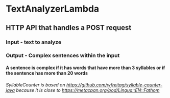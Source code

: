 # TextAnalyzerLambda

## HTTP API that handles a POST request

### Input - text to analyze

### Output - Complex sentences within the input

#### A sentence is complex if it has words that have more than 3 syllables or if the sentence has more than 20 words

###### SyllableCounter is based on https://github.com/wfreitag/syllable-counter-java because it is close to https://metacpan.org/pod/Lingua::EN::Fathom 